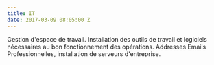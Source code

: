 ```yaml
---
title: IT
date: 2017-03-09 08:05:00 Z
---
```


Gestion d'espace de travail. Installation des outils de travail et logiciels nécessaires au bon fonctionnement des opérations. Addresses Emails Professionnelles, installation de serveurs d'entreprise.